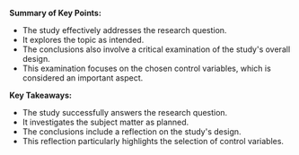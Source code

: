 **Summary of Key Points:**

- The study effectively addresses the research question.
- It explores the topic as intended.
- The conclusions also involve a critical examination of the study's overall design.
- This examination focuses on the chosen control variables, which is considered an important aspect.

**Key Takeaways:**

- The study successfully answers the research question.
- It investigates the subject matter as planned.
- The conclusions include a reflection on the study's design.
- This reflection particularly highlights the selection of control variables.
